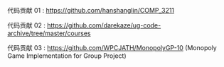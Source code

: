 代码贡献 01 : https://github.com/hanshanglin/COMP_3211

代码贡献 02 : https://github.com/darekaze/ug-code-archive/tree/master/courses

代码贡献 03 : https://github.com/WPCJATH/MonopolyGP-10 (Monopoly Game Implementation for Group Project)
